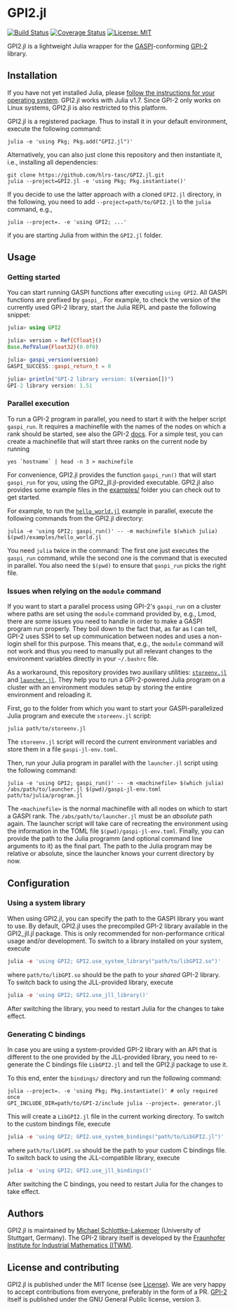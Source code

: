 # GPI2.jl

[![Build Status](https://github.com/hlrs-tasc/GPI2.jl/actions/workflows/ci.yml/badge.svg)](https://github.com/hlrs-tasc/GPI2.jl/actions/workflows/ci.yml)
[![Coverage Status](https://coveralls.io/repos/github/hlrs-tasc/GPI2.jl/badge.svg?branch=main)](https://coveralls.io/github/hlrs-tasc/GPI2.jl?branch=main)
[![License: MIT](https://img.shields.io/badge/License-MIT-success.svg)](https://opensource.org/licenses/MIT)


GPI2.jl is a lightweight Julia wrapper for the [GASPI](https://www.gaspi.de/)-conforming
[GPI-2](https://github.com/cc-hpc-itwm/GPI-2) library.


## Installation
If you have not yet installed Julia, please [follow the instructions for your
operating system](https://julialang.org/downloads/platform/). GPI2.jl works
with Julia v1.7. Since GPI-2 only works on Linux systems, GPI2.jl is also
restricted to this platform.

GPI2.jl is a registered package. Thus to install it
in your default environment, execute the following command:
```shell
julia -e 'using Pkg; Pkg.add("GPI2.jl")'
```
Alternatively, you can also just clone this repository and then instantiate it,
i.e., installing all dependencies:
```shell
git clone https://github.com/hlrs-tasc/GPI2.jl.git
julia --project=GPI2.jl -e 'using Pkg; Pkg.instantiate()'
```
If you decide to use the latter approach with a cloned `GPI2.jl` directory, in
the following, you need to add `--project=path/to/GPI2.jl` to the `julia`
command, e.g.,
```shell
julia --project=. -e 'using GPI2; ...'
```
if you are starting Julia from within the `GPI2.jl` folder.


## Usage

### Getting started
You can start running GASPI functions after executing `using GPI2`. All GASPI
functions are prefixed by `gaspi_`. For example, to check the version of the
currently used GPI-2 library, start the Julia REPL and paste the following
snippet:
```julia
julia> using GPI2

julia> version = Ref{Cfloat}()
Base.RefValue{Float32}(0.0f0)

julia> gaspi_version(version)
GASPI_SUCCESS::gaspi_return_t = 0

julia> println("GPI-2 library version: $(version[])")
GPI-2 library version: 1.51
```


### Parallel execution
To run a GPI-2 program in parallel, you need to start it with the helper script
`gaspi_run`. It requires a machinefile with the names of the nodes on which a
rank should be started, see also the GPI-2 [docs](https://github.com/cc-hpc-itwm/GPI-2).
For a simple test, you can create a machinefile that will start three ranks on
the current node by running
```shell
yes `hostname` | head -n 3 > machinefile
```

For convenience, GPI2.jl provides the function `gaspi_run()` that
will start `gaspi_run` for you, using the GPI2\_jll.jl-provided executable. GPI2.jl also
provides some example files in the [examples/](examples/) folder you can check
out to get started.

For example, to run the [`hello_world.jl`](examples/hello_world.jl) example in
parallel, execute the following commands from the GPI2.jl directory:
```shell
julia -e 'using GPI2; gaspi_run()' -- -m machinefile $(which julia) $(pwd)/examples/hello_world.jl
```
You need `julia` twice in the command: The first one just executes the `gaspi_run`
command, while the second one is the command that is executed in parallel.
You also need the `$(pwd)` to ensure that `gaspi_run` picks the right
file.


### Issues when relying on the `module` command
If you want to start a parallel process using GPI-2's `gaspi_run` on a cluster
where paths are set using the `module` command provided by, e.g., Lmod, there are
some issues you need to handle in order to make a GASPI program run properly.
They boil down to the fact that, as far as I can tell, GPI-2 uses SSH to set up
communication between nodes and uses a non-login shell for this purpose. This
means that, e.g., the `module` command will not work and thus you need to
manually put all relevant changes to the environment variables directly in your
`~/.bashrc` file.

As a workaround, this repository provides two auxiliary utilities:
[`storeenv.jl`](utils/storeenv.jl) and [`launcher.jl`](utils/launcher.jl). They
help you to run a GPI-2-powered Julia program on a cluster with an environment
modules setup by storing the entire environment and reloading it.

First, go to the folder from which you want to start your GASPI-parallelized Julia program
and execute the `storeenv.jl` script:
```shell
julia path/to/storeenv.jl
```
The `storeenv.jl` script will record the current environment variables and store
them in a file `gaspi-jl-env.toml`.

Then, run your Julia program in parallel with the `launcher.jl` script using the
following command:
```shell
julia -e 'using GPI2; gaspi_run()' -- -m <machinefile> $(which julia) /abs/path/to/launcher.jl $(pwd)/gaspi-jl-env.toml path/to/julia/program.jl
```
The `<machinefile>` is the normal machinefile with all nodes on which to start a
GASPI rank. The `/abs/path/to/launcher.jl` must be an *absolute* path again. The
launcher script will take care of recreating the environment using the
information in the TOML file `$(pwd)/gaspi-jl-env.toml`. Finally, you can
provide the path to the Julia programm (and optional command line arguments to
it) as the final part. The path to the Julia program may be relative or
absolute, since the launcher knows your current directory by now.


## Configuration
### Using a system library
When using GPI2.jl, you can specify the path to the GASPI
library you want to use. By default, GPI2.jl uses the precompiled GPI-2 library
available in the GPI2\_jll.jl package. This is only recommended for
non-performance critical usage and/or development. To switch to a
library installed on your system, execute
```julia
julia -e 'using GPI2; GPI2.use_system_library("path/to/libGPI2.so")'
```
where `path/to/libGPI.so` should be the path to your *shared* GPI-2 library.
To switch back to using the JLL-provided library, execute
```julia
julia -e 'using GPI2; GPI2.use_jll_library()'
```
After switching the library, you need to restart Julia for the changes to take
effect.

### Generating C bindings
In case you are using a system-provided GPI-2 library with an API that is different
to the one provided by the JLL-provided library, you need to re-generate the
C bindings file `LibGPI2.jl` and tell the GPI2.jl package to use it.

To this end, enter the `bindings/` directory and run the following command:
```shell
julia --project=. -e 'using Pkg; Pkg.instantiate()' # only required once
GPI_INCLUDE_DIR=path/to/GPI-2/include julia --project=. generator.jl
```
This will create a `LibGPI2.jl` file in the current working directory. To switch
to the custom bindings file, execute
```julia
julia -e 'using GPI2; GPI2.use_system_bindings("path/to/LibGPI2.jl")'
```
where `path/to/libGPI.so` should be the path to your custom C bindings file.
To switch back to using the JLL-compatible library, execute
```julia
julia -e 'using GPI2; GPI2.use_jll_bindings()'
```
After switching the C bindings, you need to restart Julia for the changes to take
effect.


## Authors
GPI2.jl is maintained by
[Michael Schlottke-Lakemper](https://www.hlrs.de/about-us/organization/divisions-departments/av/tasc/)
(University of Stuttgart, Germany). The GPI-2 library itself is developed by the
[Fraunhofer Institute for Industrial Mathematics (ITWM)](https://www.itwm.fraunhofer.de/).


## License and contributing
GPI2.jl is published under the MIT license (see [License](@ref)). We
are very happy to accept contributions from everyone, preferably in the form of
a PR.
[GPI-2](https://github.com/cc-hpc-itwm/GPI-2) itself is published under the GNU
General Public license, version 3.
